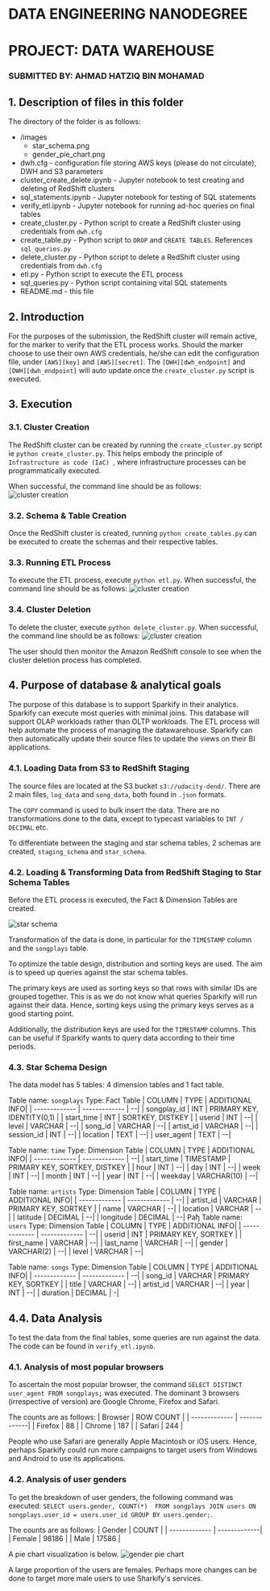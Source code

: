 # DATA ENGINEERING NANODEGREE
# PROJECT: DATA WAREHOUSE
### SUBMITTED BY: AHMAD HATZIQ BIN MOHAMAD



## 1. Description of files in this folder

The directory of the folder is as follows:
* /images
    * star_schema.png
    * gender_pie_chart.png
* dwh.cfg - configuration file storing AWS keys (please do not circulate), DWH and S3 parameters
* cluster_create_delete.ipynb - Jupyter notebook to test creating and deleting of RedShift clusters
* sql_statements.ipynb - Jupyter notebook for testing of SQL statements
* verify_etl.ipynb - Jupyter notebook for running ad-hoc queries on final tables
* create_cluster.py - Python script to create a RedShift cluster using credentials from `dwh.cfg`
* create_table.py - Python script to `DROP` and `CREATE TABLES`. References `sql_queries.py`
* delete_cluster.py - Python script to delete a RedShift cluster using credentials from `dwh.cfg`
* etl.py - Python script to execute the ETL process
* sql_queries.py - Python script containing vital SQL statements
* README.md - this file



## 2. Introduction

For the purposes of the submission, the RedShift cluster will remain active, for the marker to verify that the ETL process works. Should the marker choose to use their own AWS credentials, he/she can edit the configuration file, under `[AWS][key]` and `[AWS][secret]`. The `[DWH][dwh_endpoint]` and `[DWH][dwh_endpoint]` will auto update once the `create_cluster.py` script is executed.



## 3. Execution

### 3.1. Cluster Creation
The RedShift cluster can be created by running the `create_cluster.py` script ie `python create_cluster.py`. This helps embody the principle of `Infrastructure as code (IaC) `, where infrastructure processes can be programmatically executed.

When successful, the command line should be as follows:
![cluster creation](images/cluster_creation.PNG)



### 3.2. Schema & Table Creation

Once the RedShift cluster is created, running `python create_tables.py` can be executed to create the schemas and their respective tables.



### 3.3. Running ETL Process

To execute the ETL process, execute `python etl.py`. When successful, the command line should be as follows:
![cluster creation](images/etl_success.PNG)



### 3.4. Cluster Deletion

To delete the cluster, execute `python delete_cluster.py`. When successful, the command line should be as follows:
![cluster creation](images/cluster_delete.PNG)

The user should then monitor the Amazon RedShift console to see when the cluster deletion process has completed.



## 4. Purpose of database & analytical goals

The purpose of this database is to support Sparkify in their analytics. Sparkify can execute most queries with minimal joins. This database will support OLAP workloads rather than OLTP workloads. The ETL process will help automate the process of managing the datawarehouse. Sparkify can then automatically update their source files to update the views on their BI applications.

### 4.1. Loading Data from S3 to RedShift Staging
The source files are located at the S3 bucket `s3://udacity-dend/`. There are 2 main files, `log_data` and `song_data`, both found in `.json` formats. 

The `COPY` command is used to bulk insert the data. There are no transformations done to the data, except to typecast variables to `INT / DECIMAL` etc.

To differentiate between the staging and star schema tables, 2 schemas are created, `staging_schema` and `star_schema`.

### 4.2. Loading & Transforming Data from RedShift Staging to Star Schema Tables
Before the ETL process is executed, the Fact & Dimension Tables are created. 

![star schema](images/star_schema.PNG)



Transformation of the data is done, in particular for the `TIMESTAMP` column and the `songplays` table. 

To optimize the table design, distribution and sorting keys are used. The aim is to speed up queries against the star schema tables. 

The primary keys are used as sorting keys so that rows with similar IDs are grouped together. This is as we do not know what queries Sparkify will run against their data. Hence, sorting keys using the primary keys serves as a good starting point.

Additionally, the distribution keys are used for the `TIMESTAMP` columns. This can be useful if Sparkify wants to query data according to their time periods.

### 4.3. Star Schema Design 

The data model has 5 tables: 4 dimension tables and 1 fact table.

Table name: `songplays`
Type: Fact Table
| COLUMN  | TYPE  | ADDITIONAL INFO|
| ------------- | ------------- | --|
| songplay_id  | INT  | PRIMARY KEY, IDENTITY(0,1) |
| start_time  | INT  | SORTKEY, DISTKEY |
| userid  | INT  | --|
| level  | VARCHAR  | --|
| song_id  | VARCHAR  | --|
| artist_id  | VARCHAR  | --|
| session_id  | INT  | --|
| location  | TEXT  | --|
| user_agent  | TEXT  | --|

Table name: `time`
Type: Dimension Table
| COLUMN  | TYPE  | ADDITIONAL INFO|
| ------------- | ------------- | --|
| start_time  | TIMESTAMP | PRIMARY KEY, SORTKEY, DISTKEY |
| hour  | INT  | --|
| day  | INT  | --|
| week  | INT  | --|
| month  | INT  | --|
| year  | INT  | --|
| weekday  | VARCHAR(10) | --|

Table name: `artists`
Type: Dimension Table
| COLUMN  | TYPE  | ADDITIONAL INFO|
| ------------- | ------------- | --|
| artist_id  | VARCHAR  | PRIMARY KEY, SORTKEY |
| name  | VARCHAR  | --|
| location  | VARCHAR  | --|
| latitude  | DECIMAL  | --|
| longitude  | DECIMAL  | --|
Рађ
Table name: `users`
Type: Dimension Table
| COLUMN  | TYPE  | ADDITIONAL INFO|
| ------------- | ------------- | --|
| userid  | INT  | PRIMARY KEY, SORTKEY |
| first_name  | VARCHAR  | --|
| last_name  | VARCHAR  | --|
| gender  | VARCHAR(2)  | --|
| level  | VARCHAR  | --|

Table name: `songs`
Type: Dimension Table
| COLUMN  | TYPE  | ADDITIONAL INFO|
| ------------- | ------------- | --|
| song_id  | VARCHAR  | PRIMARY KEY, SORTKEY |
| title  | VARCHAR  | --|
| artist_id  | VARCHAR  | --|
| year  | INT  | --|
| duration  | DECIMAL  | -|





## 4.4. Data Analysis

To test the data from the final tables, some queries are run against the data. The code can be found in `verify_etl.ipynb`.

### 4.1. Analysis of most popular browsers
To ascertain the most popular browser, the command `SELECT DISTINCT user_agent FROM songplays;` was executed. The dominant 3 browsers (irrespective of version) are Google Chrome, Firefox and Safari.

The counts are as follows:
| Browser  | ROW COUNT  |
| ------------- | -------------|
| Firefox  | 88 |
| Chrome  | 187 |
| Safari  | 244 |

People who use Safari are generally Apple Macintosh or iOS users. Hence, perhaps Sparkify could run more campaigns to target users from Windows and Android to use its applications.

### 4.2. Analysis of user genders
To get the breakdown of user genders, the following command was executed: `SELECT users.gender, COUNT(*)  FROM songplays JOIN users ON songplays.user_id = users.user_id GROUP BY users.gender;`.

The counts are as follows:
| Gender  | COUNT  |
| ------------- | -------------|
| Female  | 98186 |
| Male  | 17586 |

A pie chart visualization is below. 
![gender pie chart](images/gender_chart.PNG)

A large proportion of the users are females. Perhaps more changes can be done to target more male users to use Sharkify's services.



 



